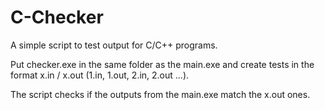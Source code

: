 # C-Checker

A simple script to test output for C/C++ programs.

Put checker.exe in the same folder as the main.exe and create tests in the format x.in / x.out (1.in, 1.out, 2.in, 2.out ...).

The script checks if the outputs from the main.exe match the x.out ones.
